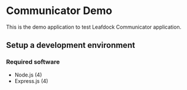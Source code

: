 # Communicator Demo

This is the demo application to test Leafdock Communicator application.

## Setup a development environment
### Required software

- Node.js (4)
- Express.js (4)
